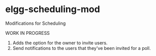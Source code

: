 # elgg-scheduling-mod
Modifications for Scheduling

WORK IN PROGRESS

1. Adds the option for the owner to invite users.
2. Send notifications to the users that they've been invited for a poll.
